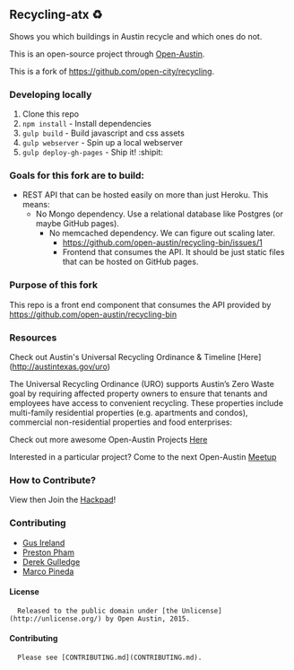 ## Recycling-atx :recycle:

Shows you which buildings in Austin recycle and which ones do not.

This is an open-source project through [Open-Austin](http://www.open-austin.org/).

This is a fork of https://github.com/open-city/recycling.

### Developing locally

1. Clone this repo
2. `npm install` - Install dependencies
3. `gulp build` - Build javascript and css assets
4. `gulp webserver` - Spin up a local webserver
5. `gulp deploy-gh-pages` - Ship it! :shipit:

### Goals for this fork are to build:

- REST API that can be hosted easily on more than just Heroku. This means:
  - No Mongo dependency. Use a relational database like Postgres (or maybe GitHub pages).
    - No memcached dependency. We can figure out scaling later.
      - https://github.com/open-austin/recycling-bin/issues/1
      - Frontend that consumes the API. It should be just static files that can be hosted on GitHub pages.

### Purpose of this fork
This repo is a front end component that consumes the API provided by https://github.com/open-austin/recycling-bin

### Resources

Check out Austin's Universal Recycling Ordinance & Timeline [Here] (http://austintexas.gov/uro)

The Universal Recycling Ordinance (URO) supports Austin’s Zero Waste goal by requiring affected property owners to ensure that tenants and employees have access to convenient recycling. These properties include multi-family residential properties (e.g. apartments and condos), commercial non-residential properties and food enterprises:


Check out more awesome Open-Austin Projects [Here](https://github.com/open-austin)

Interested in a particular project? Come to the next Open-Austin [Meetup](http://www.meetup.com/Open-Government-Civic-Technology-Meetup-by-Open-Austin/)

### How to Contribute?

View then Join the [Hackpad](https://hackpad.com/ATX-Recycles-NbZNj5me3xt)!

### Contributing
* [Gus Ireland](http://github.com/gusIreland)
* [Preston Pham](http://github.com/prestonp)
* [Derek Gulledge](http://github.com/)
* [Marco Pineda](http://github.com/mapineda)


#### License

      Released to the public domain under [the Unlicense](http://unlicense.org/) by Open Austin, 2015.

#### Contributing

      Please see [CONTRIBUTING.md](CONTRIBUTING.md).
